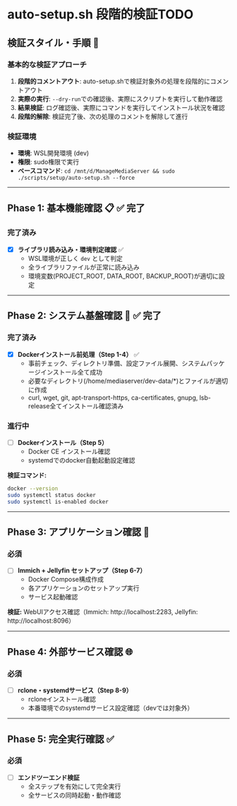 # auto-setup.sh 段階的検証TODO

## 検証スタイル・手順 📝

### 基本的な検証アプローチ
1. **段階的コメントアウト**: auto-setup.shで検証対象外の処理を段階的にコメントアウト
2. **実際の実行**: `--dry-run`での確認後、実際にスクリプトを実行して動作確認
3. **結果検証**: ログ確認後、実際にコマンドを実行してインストール状況を確認
4. **段階的解除**: 検証完了後、次の処理のコメントを解除して進行

### 検証環境
- **環境**: WSL開発環境 (dev)
- **権限**: sudo権限で実行
- **ベースコマンド**: `cd /mnt/d/ManageMediaServer && sudo ./scripts/setup/auto-setup.sh --force`

---

## Phase 1: 基本機能確認 📋 ✅ **完了**

### 完了済み
- [x] **ライブラリ読み込み・環境判定確認** ✅
  - WSL環境が正しく `dev` として判定
  - 全ライブラリファイルが正常に読み込み
  - 環境変数(PROJECT_ROOT, DATA_ROOT, BACKUP_ROOT)が適切に設定

---

## Phase 2: システム基盤確認 🔧 ✅ **完了**

### 完了済み
- [x] **Dockerインストール前処理（Step 1-4）** ✅
  - 事前チェック、ディレクトリ準備、設定ファイル展開、システムパッケージインストール全て成功
  - 必要なディレクトリ(/home/mediaserver/dev-data/*)とファイルが適切に作成
  - curl, wget, git, apt-transport-https, ca-certificates, gnupg, lsb-release全てインストール確認済み

### 進行中
- [ ] **Dockerインストール（Step 5）**
  - Docker CE インストール確認
  - systemdでのdocker自動起動設定確認

**検証コマンド:**
```bash
docker --version
sudo systemctl status docker
sudo systemctl is-enabled docker
```

---

## Phase 3: アプリケーション確認 🎯

### 必須
- [ ] **Immich + Jellyfin セットアップ（Step 6-7）**
  - Docker Compose構成作成
  - 各アプリケーションのセットアップ実行
  - サービス起動確認

**検証:** WebUIアクセス確認（Immich: http://localhost:2283, Jellyfin: http://localhost:8096）

---

## Phase 4: 外部サービス確認 🌐

### 必須
- [ ] **rclone・systemdサービス（Step 8-9）**
  - rcloneインストール確認
  - 本番環境でのsystemdサービス設定確認（devでは対象外）

---

## Phase 5: 完全実行確認 ✅

### 必須
- [ ] **エンドツーエンド検証**
  - 全ステップを有効にして完全実行
  - 全サービスの同時起動・動作確認
